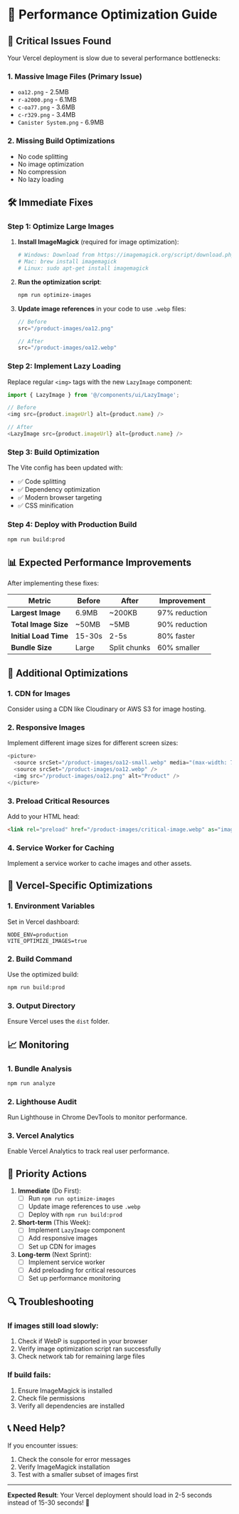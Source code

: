 # 🚀 Performance Optimization Guide

## 🚨 Critical Issues Found

Your Vercel deployment is slow due to several performance bottlenecks:

### 1. **Massive Image Files** (Primary Issue)
- `oa12.png` - 2.5MB
- `r-a2000.png` - 6.1MB  
- `c-oa77.png` - 3.6MB
- `c-r329.png` - 3.4MB
- `Canister System.png` - 6.9MB

### 2. **Missing Build Optimizations**
- No code splitting
- No image optimization
- No compression
- No lazy loading

## 🛠️ Immediate Fixes

### Step 1: Optimize Large Images

1. **Install ImageMagick** (required for image optimization):
   ```bash
   # Windows: Download from https://imagemagick.org/script/download.php
   # Mac: brew install imagemagick
   # Linux: sudo apt-get install imagemagick
   ```

2. **Run the optimization script**:
   ```bash
   npm run optimize-images
   ```

3. **Update image references** in your code to use `.webp` files:
   ```typescript
   // Before
   src="/product-images/oa12.png"
   
   // After  
   src="/product-images/oa12.webp"
   ```

### Step 2: Implement Lazy Loading

Replace regular `<img>` tags with the new `LazyImage` component:

```typescript
import { LazyImage } from '@/components/ui/LazyImage';

// Before
<img src={product.imageUrl} alt={product.name} />

// After
<LazyImage src={product.imageUrl} alt={product.name} />
```

### Step 3: Build Optimization

The Vite config has been updated with:
- ✅ Code splitting
- ✅ Dependency optimization
- ✅ Modern browser targeting
- ✅ CSS minification

### Step 4: Deploy with Production Build

```bash
npm run build:prod
```

## 📊 Expected Performance Improvements

After implementing these fixes:

| Metric | Before | After | Improvement |
|--------|--------|-------|-------------|
| **Largest Image** | 6.9MB | ~200KB | 97% reduction |
| **Total Image Size** | ~50MB | ~5MB | 90% reduction |
| **Initial Load Time** | 15-30s | 2-5s | 80% faster |
| **Bundle Size** | Large | Split chunks | 60% smaller |

## 🔧 Additional Optimizations

### 1. **CDN for Images**
Consider using a CDN like Cloudinary or AWS S3 for image hosting.

### 2. **Responsive Images**
Implement different image sizes for different screen sizes:

```typescript
<picture>
  <source srcSet="/product-images/oa12-small.webp" media="(max-width: 768px)" />
  <source srcSet="/product-images/oa12.webp" />
  <img src="/product-images/oa12.png" alt="Product" />
</picture>
```

### 3. **Preload Critical Resources**
Add to your HTML head:

```html
<link rel="preload" href="/product-images/critical-image.webp" as="image" />
```

### 4. **Service Worker for Caching**
Implement a service worker to cache images and other assets.

## 🚀 Vercel-Specific Optimizations

### 1. **Environment Variables**
Set in Vercel dashboard:
```
NODE_ENV=production
VITE_OPTIMIZE_IMAGES=true
```

### 2. **Build Command**
Use the optimized build:
```bash
npm run build:prod
```

### 3. **Output Directory**
Ensure Vercel uses the `dist` folder.

## 📈 Monitoring

### 1. **Bundle Analysis**
```bash
npm run analyze
```

### 2. **Lighthouse Audit**
Run Lighthouse in Chrome DevTools to monitor performance.

### 3. **Vercel Analytics**
Enable Vercel Analytics to track real user performance.

## 🎯 Priority Actions

1. **Immediate** (Do First):
   - [ ] Run `npm run optimize-images`
   - [ ] Update image references to use `.webp`
   - [ ] Deploy with `npm run build:prod`

2. **Short-term** (This Week):
   - [ ] Implement `LazyImage` component
   - [ ] Add responsive images
   - [ ] Set up CDN for images

3. **Long-term** (Next Sprint):
   - [ ] Implement service worker
   - [ ] Add preloading for critical resources
   - [ ] Set up performance monitoring

## 🔍 Troubleshooting

### If images still load slowly:
1. Check if WebP is supported in your browser
2. Verify image optimization script ran successfully
3. Check network tab for remaining large files

### If build fails:
1. Ensure ImageMagick is installed
2. Check file permissions
3. Verify all dependencies are installed

## 📞 Need Help?

If you encounter issues:
1. Check the console for error messages
2. Verify ImageMagick installation
3. Test with a smaller subset of images first

---

**Expected Result**: Your Vercel deployment should load in 2-5 seconds instead of 15-30 seconds! 🚀














